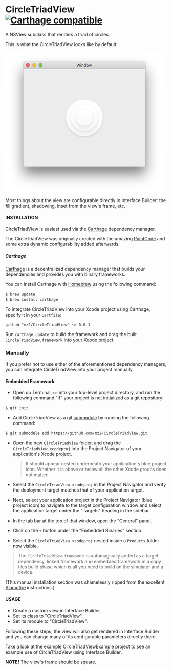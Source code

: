 # CircleTriadView [![Carthage compatible](https://img.shields.io/badge/Carthage-compatible-4BC51D.svg?style=flat)](https://github.com/Carthage/Carthage)

A NSView subclass that renders a triad of circles.

This is what the CircleTriadView looks like by default:

![Example](./example.png)

Most things about the view are configurable directly in Interface Builder: the fill gradient, shadowing, inset from the view's frame, etc. 

#### INSTALLATION

CircleTriadView is easiest used via the [Carthage](https://github.com/Carthage/Carthage) dependency manager.

The CircleTriadView was originally created with the amazing [PaintCode](http://www.paintcodeapp.com) and some extra dynamic configurability added afterwards.

##### Carthage

[Carthage](https://github.com/Carthage/Carthage) is a decentralized dependency manager that builds your dependencies and provides you with binary frameworks.

You can install Carthage with [Homebrew](http://brew.sh/) using the following command:

```bash
$ brew update
$ brew install carthage
```

To integrate CircleTriadView into your Xcode project using Carthage, specify it in your `Cartfile`:

```ogdl
github "mz2/CircleTriadView" ~> 0.0.1
```

Run `carthage update` to build the framework and drag the built `CircleTriadView.framework` into your Xcode project.

### Manually

If you prefer not to use either of the aforementioned dependency managers, you can integrate CircleTriadView into your project manually.

#### Embedded Framework

- Open up Terminal, `cd` into your top-level project directory, and run the following command "if" your project is not initialized as a git repository:

```bash
$ git init
```

- Add CircleTriadView as a git [submodule](http://git-scm.com/docs/git-submodule) by running the following command:

```bash
$ git submodule add https://github.com/mz2/CircleTriadView.git
```

- Open the new `CircleTriadView` folder, and drag the `CircleTriadView.xcodeproj` into the Project Navigator of your application's Xcode project.

    > It should appear nested underneath your application's blue project icon. Whether it is above or below all the other Xcode groups does not matter.

- Select the `CircleTriadView.xcodeproj` in the Project Navigator and verify the deployment target matches that of your application target.
- Next, select your application project in the Project Navigator (blue project icon) to navigate to the target configuration window and select the application target under the "Targets" heading in the sidebar.
- In the tab bar at the top of that window, open the "General" panel.
- Click on the `+` button under the "Embedded Binaries" section.
- Select the `CircleTriadView.xcodeproj` nested inside a `Products` folder now visible.

> The `CircleTriadView.framework` is automagically added as a target dependency, linked framework and embedded framework in a copy files build phase which is all you need to build on the simulator and a device.

(This manual installation section was shamelessly ripped from the excellent [Alamofire](github.com/alamofire/Alamofire) instructions.)

#### USAGE

- Create a custom view in Interface Builder.
- Set its class to "CircleTriadView".
- Set its module to "CircleTriadView".

Following these steps, the view will also get rendered in Interface Builder and you can change many of its configurable parameters directly there.

Take a look at the example CircleTriadViewExample project to see an example use of CircleTriadView using Interface Builder.

**NOTE!** The view's frame should be square.
